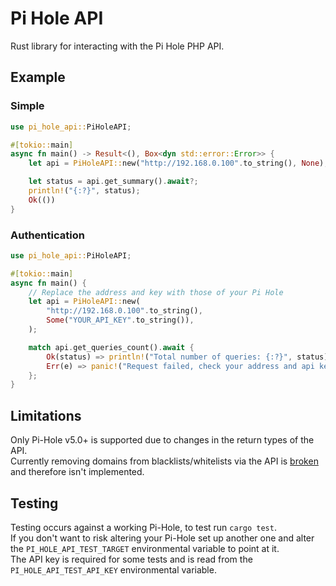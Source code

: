 # Pi Hole API
Rust library for interacting with the Pi Hole PHP API.

## Example
### Simple
```rust
use pi_hole_api::PiHoleAPI;

#[tokio::main]
async fn main() -> Result<(), Box<dyn std::error::Error>> {
    let api = PiHoleAPI::new("http://192.168.0.100".to_string(), None);

    let status = api.get_summary().await?;
    println!("{:?}", status);
    Ok(())
}
```

### Authentication
```rust
use pi_hole_api::PiHoleAPI;

#[tokio::main]
async fn main() {
    // Replace the address and key with those of your Pi Hole
    let api = PiHoleAPI::new(
        "http://192.168.0.100".to_string(),
        Some("YOUR_API_KEY".to_string()),
    );

    match api.get_queries_count().await {
        Ok(status) => println!("Total number of queries: {:?}", status),
        Err(e) => panic!("Request failed, check your address and api key: {:?}", e),
    };
}

```

## Limitations
Only Pi-Hole v5.0+ is supported due to changes in the return types of the API.  
Currently removing domains from blacklists/whitelists via the API is [broken](https://github.com/pi-hole/AdminLTE/issues/1297) and therefore isn't implemented.

## Testing
Testing occurs against a working Pi-Hole, to test run `cargo test`.  
If you don't want to risk altering your Pi-Hole set up another one and alter the `PI_HOLE_API_TEST_TARGET` environmental variable to point at it.  
The API key is required for some tests and is read from the `PI_HOLE_API_TEST_API_KEY` environmental variable.